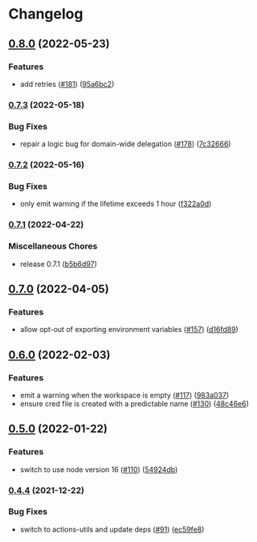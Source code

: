 # Changelog

## [0.8.0](https://www.github.com/google-github-actions/auth/compare/v0.7.3...v0.8.0) (2022-05-23)


### Features

* add retries ([#181](https://www.github.com/google-github-actions/auth/issues/181)) ([95a6bc2](https://www.github.com/google-github-actions/auth/commit/95a6bc2a27ae409a01ea58dd0732eccaa088ec07))

### [0.7.3](https://www.github.com/google-github-actions/auth/compare/v0.7.2...v0.7.3) (2022-05-18)


### Bug Fixes

* repair a logic bug for domain-wide delegation ([#178](https://www.github.com/google-github-actions/auth/issues/178)) ([7c32666](https://www.github.com/google-github-actions/auth/commit/7c326663721943518ddf89bec946f83da5cfc0e5))

### [0.7.2](https://www.github.com/google-github-actions/auth/compare/v0.7.1...v0.7.2) (2022-05-16)


### Bug Fixes

* only emit warning if the lifetime exceeds 1 hour ([f322a0d](https://www.github.com/google-github-actions/auth/commit/f322a0d1e2c22a84ebc9356dc234f5df49e238d4))

### [0.7.1](https://www.github.com/google-github-actions/auth/compare/v0.7.0...v0.7.1) (2022-04-22)


### Miscellaneous Chores

* release 0.7.1 ([b5b6d97](https://www.github.com/google-github-actions/auth/commit/b5b6d978c9d18fff624c340104d75251e9c18614))

## [0.7.0](https://www.github.com/google-github-actions/auth/compare/v0.6.0...v0.7.0) (2022-04-05)


### Features

* allow opt-out of exporting environment variables ([#157](https://www.github.com/google-github-actions/auth/issues/157)) ([d16fd89](https://www.github.com/google-github-actions/auth/commit/d16fd896f76605863c491de993d3e5d5cf4f68f8))

## [0.6.0](https://www.github.com/google-github-actions/auth/compare/v0.5.0...v0.6.0) (2022-02-03)


### Features

* emit a warning when the workspace is empty ([#117](https://www.github.com/google-github-actions/auth/issues/117)) ([983a037](https://www.github.com/google-github-actions/auth/commit/983a037dfb2896311c4cebbaa0de4cdc200d6985))
* ensure cred file is created with a predictable name ([#130](https://www.github.com/google-github-actions/auth/issues/130)) ([48c46e6](https://www.github.com/google-github-actions/auth/commit/48c46e6a594e8bd0b0b4806155ace5cad3aa8e24))

## [0.5.0](https://www.github.com/google-github-actions/auth/compare/v0.4.4...v0.5.0) (2022-01-22)


### Features

* switch to use node version 16 ([#110](https://www.github.com/google-github-actions/auth/issues/110)) ([54924db](https://www.github.com/google-github-actions/auth/commit/54924dbbed2718579e1a91c9fc16a0b81c1ad8cb))

### [0.4.4](https://www.github.com/google-github-actions/auth/compare/v0.4.3...v0.4.4) (2021-12-22)


### Bug Fixes

* switch to actions-utils and update deps ([#91](https://www.github.com/google-github-actions/auth/issues/91)) ([ec59fe8](https://www.github.com/google-github-actions/auth/commit/ec59fe8c8e0c9f3f3b6ed799d8318a75930f9038))
